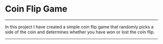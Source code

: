 # Coin Flip Game

-------------------------------

In this project I have created a simple coin flip game that randomly picks a side of the coin and determines whether you have won or lost the coin flip.

-------------------------------
